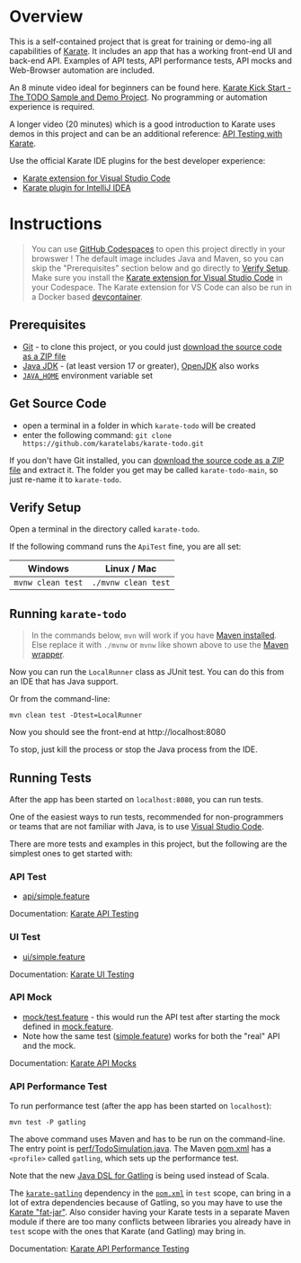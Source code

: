 # Overview

This is a self-contained project that is great for training or demo-ing all capabilities of [Karate](https://karatelabs.io). It includes an app that has a working front-end UI and back-end API. Examples of API tests, API performance tests, API mocks and Web-Browser automation are included.

An 8 minute video ideal for beginners can be found here. [Karate Kick Start - The TODO Sample and Demo Project](https://youtu.be/gDZWgV3OubY). No programming or automation experience is required.

A longer video (20 minutes) which is a good introduction to Karate uses demos in this project and can be an additional reference: [API Testing with Karate](https://youtu.be/WT4gg7Jutzg).

Use the official Karate IDE plugins for the best developer experience:

* [Karate extension for Visual Studio Code](https://marketplace.visualstudio.com/items?itemName=karatelabs.karate)
* [Karate plugin for IntelliJ IDEA](https://plugins.jetbrains.com/plugin/19232-karate)

# Instructions

> You can use [GitHub Codespaces](https://github.com/karatelabs/karate/wiki/Get-Started:-GitHub-Codespaces) to open this project directly in your browswer ! The default image includes Java and Maven, so you can skip the "Prerequisites" section below and go directly to [Verify Setup](#verify-setup). Make sure you install the [Karate extension for Visual Studio Code](https://marketplace.visualstudio.com/items?itemName=karatelabs.karate) in your Codespace. The Karate extension for VS Code can also be run in a Docker based [devcontainer](https://code.visualstudio.com/docs/devcontainers/containers).

## Prerequisites
* [Git](https://git-scm.com/download) - to clone this project, or you could just [download the source code as a ZIP file](https://github.com/karatelabs/karate-todo/archive/refs/heads/main.zip)
* [Java JDK](https://www.oracle.com/java/technologies/downloads) - (at least version 17 or greater), [OpenJDK](https://jdk.java.net/) also works
* [`JAVA_HOME`](https://www.baeldung.com/java-home-on-windows-7-8-10-mac-os-x-linux) environment variable set

## Get Source Code
* open a terminal in a folder in which `karate-todo` will be created
* enter the following command: `git clone https://github.com/karatelabs/karate-todo.git`

If you don't have Git installed, you can [download the source code as a ZIP file](https://github.com/karatelabs/karate-todo/archive/refs/heads/main.zip) and extract it. The folder you get may be called `karate-todo-main`, so just re-name it to `karate-todo`.

## Verify Setup
Open a terminal in the directory called `karate-todo`.

If the following command runs the `ApiTest` fine, you are all set:

| Windows | Linux / Mac |
| ------- | ----------- |
| `mvnw clean test` | `./mvnw clean test` |

## Running `karate-todo`

> In the commands below, `mvn` will work if you have [Maven installed](https://github.com/karatelabs/karate/wiki/Get-Started:-Maven-and-Gradle). Else replace it with `./mvnw` or `mvnw` like shown above to use the [Maven wrapper](https://maven.apache.org/wrapper).

Now you can run the `LocalRunner` class as  JUnit test. You can do this from an IDE that has Java support.

Or from the command-line:

```
mvn clean test -Dtest=LocalRunner
```

Now you should see the front-end at http://localhost:8080

To stop, just kill the process or stop the Java process from the IDE.

## Running Tests
After the app has been started on `localhost:8080`, you can run tests. 

One of the easiest ways to run tests, recommended for non-programmers or teams that are not familiar with Java, is to use [Visual Studio Code](https://github.com/karatelabs/karate/wiki/Get-Started:-Visual-Studio-Code).

There are more tests and examples in this project, but the following are the simplest ones to get started with:

### API Test
* [api/simple.feature](src/test/java/app/api/simple/simple.feature)

Documentation: [Karate API Testing](https://karatelabs.github.io/karate)

### UI Test
* [ui/simple.feature](src/test/java/app/ui/simple/simple.feature)

Documentation: [Karate UI Testing](https://karatelabs.github.io/karate/karate-core)

### API Mock
* [mock/test.feature](src/test/java/app/mock/test.feature) - this would run the API test after starting the mock defined in [mock.feature](src/test/java/app/mock/mock.feature). 
* Note how the same test ([simple.feature](src/test/java/app/api/simple/simple.feature)) works for both the "real" API and the mock.

Documentation: [Karate API Mocks](https://karatelabs.github.io/karate/karate-netty)

### API Performance Test
To run performance test (after the app has been started on `localhost`):

```
mvn test -P gatling
```

The above command uses Maven and has to be run on the command-line. 
The entry point is [perf/TodoSimulation.java](src/test/java/app/perf/TodoSimulation.java). 
The Maven [pom.xml](pom.xml) has a `<profile>` called `gatling`, which sets up the performance test.

Note that the new [Java DSL for Gatling](https://github.com/karatelabs/karate/tree/develop/karate-gatling#java-dsl) is being used instead of Scala.

The [`karate-gatling`](https://central.sonatype.com/artifact/io.karatelabs/karate-gatling) dependency 
in the [`pom.xml`](pom.xml) in `test` scope, can bring in a lot of extra dependencies because of Gatling, 
so you may have to use the [Karate "fat-jar"](https://github.com/karatelabs/karate#karate-core-fat-jar). 
Also consider having your Karate tests in a separate Maven module if there are too many conflicts between
libraries you already have in `test` scope with the ones that Karate (and Gatling) may bring in.

Documentation: [Karate API Performance Testing](https://karatelabs.github.io/karate/karate-gatling)